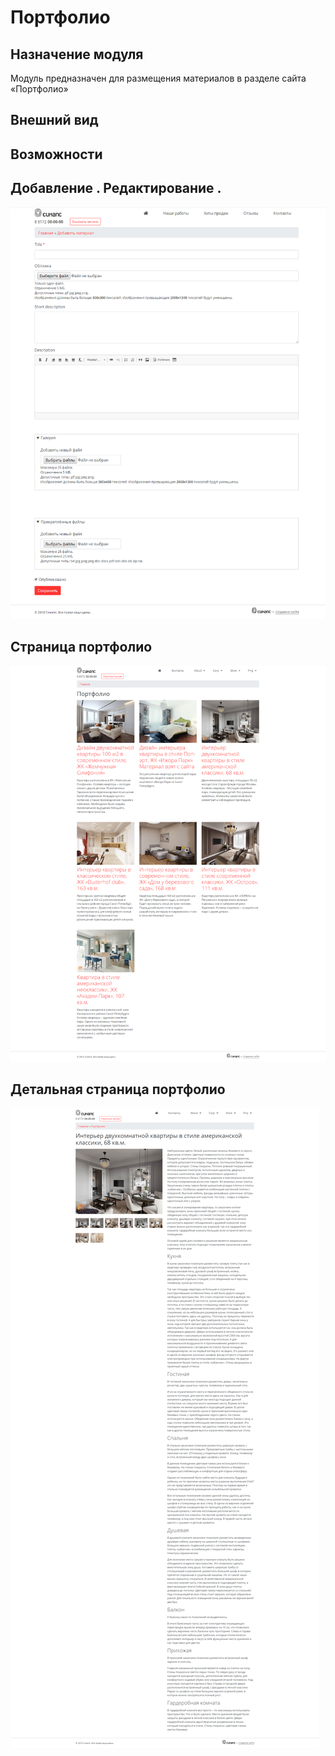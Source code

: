 # Портфолио
## Назначение модуля
Модуль предназначен для размещения материалов в разделе сайта «Портфолио»
## Внешний вид


## Возможности


## Добавление . Редактирование .
<img src="https://github.com/synapse-studio/helper/blob/master/tz/portfolio/portfolio.png">







## Страница портфолио
<img src="https://github.com/synapse-studio/helper/blob/master/tz/portfolio/portfolio_1.png">

## Детальная страница портфолио
<img src="https://github.com/synapse-studio/helper/blob/master/tz/portfolio/portfolio_2.png">







